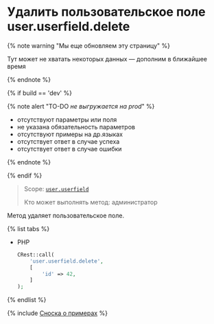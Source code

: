 # Удалить пользовательское поле user.userfield.delete

{% note warning "Мы еще обновляем эту страницу" %}

Тут может не хватать некоторых данных — дополним в ближайшее время

{% endnote %}

{% if build == 'dev' %}

{% note alert "TO-DO _не выгружается на prod_" %}

- отсутствуют параметры или поля
- не указана обязательность параметров
- отсутствуют примеры на др.языках
- отсутствует ответ в случае успеха
- отсутствует ответ в случае ошибки
 
{% endnote %}

{% endif %}

> Scope: [`user.userfield`](../../scopes/permissions.md)
>
> Кто может выполнять метод: администратор

Метод удаляет пользовательское поле.

{% list tabs %}

- PHP

    ```php
    CRest::call(
        'user.userfield.delete',
        [
            'id' => 42,
        ]
    );
    ```

{% endlist %}

{% include [Сноска о примерах](../../../_includes/examples.md) %}
